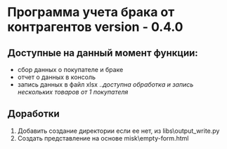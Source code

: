 # Программа учета брака от контрагентов version - 0.4.0

## Доступные на данный момент функции:
* сбор данных о покупателе и браке
* отчет о данных в консоль
* запись данных в файл xlsx
..*доступна обработка и запись нескольких товаров от 1 покупателя*

## Доработки
1. Добавить создание директории если ее нет, из libs\output_write.py
2. Создать представление на основе misk\empty-form.html